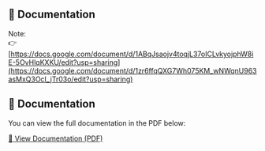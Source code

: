 ## 📄 Documentation

Note:  
👉 [https://docs.google.com/document/d/1ABqJsaojv4toqjL37oICLvkyojphW8iE-5OvHlqKXKU/edit?usp=sharing](https://docs.google.com/document/d/1zr6ffqQXG7Wh075KM_wNWqnU963asMxQ3OcI_jTr03o/edit?usp=sharing)


## 📄 Documentation

You can view the full documentation in the PDF below:

[📄 View Documentation (PDF)]([./Documentation.pdf](https://github.com/lakmal-yapa-22/TypeScript-note/blob/6e8e1b53d558eb3adb714cc48729f3a4a2888202/TypeScript.pdf))
